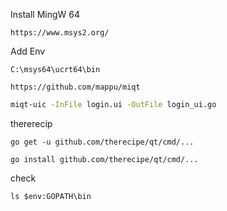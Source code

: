 Install MingW 64
```
https://www.msys2.org/
```
Add Env
```
C:\msys64\ucrt64\bin
```

```
https://github.com/mappu/miqt
```

```bash
miqt-uic -InFile login.ui -OutFile login_ui.go
```


thererecip
```
go get -u github.com/therecipe/qt/cmd/...
```
```
go install github.com/therecipe/qt/cmd/...
```
check
```
ls $env:GOPATH\bin
```
